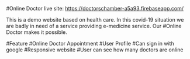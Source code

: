 #Online Doctor
live site: https://doctorschamber-a5a93.firebaseapp.com/

This is a demo website based on health care. In this covid-19 situation we are badly in need of a service providing e-medicine service. Our #Online Doctor makes it possible. 

#Feature
#Online Doctor Appointment
#User Profile 
#Can sign in with google
#Responsive website
#User can see how many doctors are online
